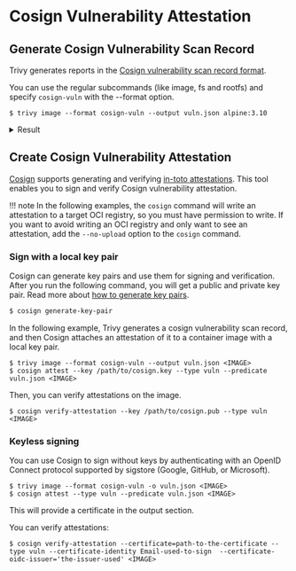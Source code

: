 # Cosign Vulnerability Attestation

## Generate Cosign Vulnerability Scan Record

Trivy generates reports in the [Cosign vulnerability scan record format][vuln-attest-spec].

You can use the regular subcommands (like image, fs and rootfs) and specify `cosign-vuln` with the --format option.

```
$ trivy image --format cosign-vuln --output vuln.json alpine:3.10
```

<details>
<summary>Result</summary>

```json
{
  "invocation": {
    "parameters": null,
    "uri": "",
    "event_id": "",
    "builder.id": ""
  },
  "scanner": {
    "uri": "pkg:github/aquasecurity/trivy@v0.30.1-8-gf9cb8a28",
    "version": "v0.30.1-8-gf9cb8a28",
    "db": {
      "uri": "",
      "version": ""
    },
    "result": {
      "SchemaVersion": 2,
      "CreatedAt": 1629894030,
      "ArtifactName": "alpine:3.10",
      "ArtifactType": "container_image",
      "Metadata": {
        "OS": {
          "Family": "alpine",
          "Name": "3.10.9",
          "EOSL": true
        },
        "ImageID": "sha256:e7b300aee9f9bf3433d32bc9305bfdd22183beb59d933b48d77ab56ba53a197a",
        "DiffIDs": [
          "sha256:9fb3aa2f8b8023a4bebbf92aa567caf88e38e969ada9f0ac12643b2847391635"
        ],
        "RepoTags": [
          "alpine:3.10"
        ],
        "RepoDigests": [
          "alpine@sha256:451eee8bedcb2f029756dc3e9d73bab0e7943c1ac55cff3a4861c52a0fdd3e98"
        ],
        "ImageConfig": {
          "architecture": "amd64",
          "container": "fdb7e80e3339e8d0599282e606c907aa5881ee4c668a68136119e6dfac6ce3a4",
          "created": "2021-04-14T19:20:05.338397761Z",
          "docker_version": "19.03.12",
          "history": [
            {
              "created": "2021-04-14T19:20:04.987219124Z",
              "created_by": "/bin/sh -c #(nop) ADD file:c5377eaa926bf412dd8d4a08b0a1f2399cfd708743533b0aa03b53d14cb4bb4e in / "
            },
            {
              "created": "2021-04-14T19:20:05.338397761Z",
              "created_by": "/bin/sh -c #(nop)  CMD [\"/bin/sh\"]",
              "empty_layer": true
            }
          ],
          "os": "linux",
          "rootfs": {
            "type": "layers",
            "diff_ids": [
              "sha256:9fb3aa2f8b8023a4bebbf92aa567caf88e38e969ada9f0ac12643b2847391635"
            ]
          },
          "config": {
            "Cmd": [
              "/bin/sh"
            ],
            "Env": [
              "PATH=/usr/local/sbin:/usr/local/bin:/usr/sbin:/usr/bin:/sbin:/bin"
            ],
            "Image": "sha256:eb2080c455e94c22ae35b3aef9e078c492a00795412e026e4d6b41ef64bc7dd8"
          }
        }
      },
      "Results": [
        {
          "Target": "alpine:3.10 (alpine 3.10.9)",
          "Class": "os-pkgs",
          "Type": "alpine",
          "Vulnerabilities": [
            {
              "VulnerabilityID": "CVE-2021-36159",
              "PkgName": "apk-tools",
              "InstalledVersion": "2.10.6-r0",
              "FixedVersion": "2.10.7-r0",
              "Layer": {
                "Digest": "sha256:396c31837116ac290458afcb928f68b6cc1c7bdd6963fc72f52f365a2a89c1b5",
                "DiffID": "sha256:9fb3aa2f8b8023a4bebbf92aa567caf88e38e969ada9f0ac12643b2847391635"
              },
              "SeveritySource": "nvd",
              "PrimaryURL": "https://avd.aquasec.com/nvd/cve-2021-36159",
              "DataSource": {
                "ID": "alpine",
                "Name": "Alpine Secdb",
                "URL": "https://secdb.alpinelinux.org/"
              },
              "Description": "libfetch before 2021-07-26, as used in apk-tools, xbps, and other products, mishandles numeric strings for the FTP and HTTP protocols. The FTP passive mode implementation allows an out-of-bounds read because strtol is used to parse the relevant numbers into address bytes. It does not check if the line ends prematurely. If it does, the for-loop condition checks for the '\\0' terminator one byte too late.",
              "Severity": "CRITICAL",
              "CweIDs": [
                "CWE-125"
              ],
              "CVSS": {
                "nvd": {
                  "V2Vector": "AV:N/AC:L/Au:N/C:P/I:N/A:P",
                  "V3Vector": "CVSS:3.1/AV:N/AC:L/PR:N/UI:N/S:U/C:H/I:N/A:H",
                  "V2Score": 6.4,
                  "V3Score": 9.1
                }
              },
              "References": [
                "https://github.com/freebsd/freebsd-src/commits/main/lib/libfetch",
                "https://gitlab.alpinelinux.org/alpine/apk-tools/-/issues/10749",
                "https://lists.apache.org/thread.html/r61db8e7dcb56dc000a5387a88f7a473bacec5ee01b9ff3f55308aacc@%3Cdev.kafka.apache.org%3E",
                "https://lists.apache.org/thread.html/r61db8e7dcb56dc000a5387a88f7a473bacec5ee01b9ff3f55308aacc@%3Cusers.kafka.apache.org%3E",
                "https://lists.apache.org/thread.html/rbf4ce74b0d1fa9810dec50ba3ace0caeea677af7c27a97111c06ccb7@%3Cdev.kafka.apache.org%3E",
                "https://lists.apache.org/thread.html/rbf4ce74b0d1fa9810dec50ba3ace0caeea677af7c27a97111c06ccb7@%3Cusers.kafka.apache.org%3E"
              ],
              "PublishedDate": "2021-08-03T14:15:00Z",
              "LastModifiedDate": "2021-10-18T12:19:00Z"
            }
          ]
        }
      ]
    }
  },
  "metadata": {
    "scanStartedOn": "2022-07-24T17:14:04.864682+09:00",
    "scanFinishedOn": "2022-07-24T17:14:04.864682+09:00"
  }
}
```

</details>

## Create Cosign Vulnerability Attestation

[Cosign](https://github.com/sigstore/cosign) supports generating and verifying [in-toto attestations](https://github.com/in-toto/attestation). This tool enables you to sign and verify Cosign vulnerability attestation.

!!! note
    In the following examples, the `cosign` command will write an attestation to a target OCI registry, so you must have permission to write.
    If you want to avoid writing an OCI registry and only want to see an attestation, add the `--no-upload` option to the `cosign` command.


### Sign with a local key pair

Cosign can generate key pairs and use them for signing and verification. After you run the following command, you will get a public and private key pair. Read more about [how to generate key pairs](https://docs.sigstore.dev/cosign/key-generation).

```bash
$ cosign generate-key-pair
```

In the following example, Trivy generates a cosign vulnerability scan record, and then Cosign attaches an attestation of it to a container image with a local key pair.

```
$ trivy image --format cosign-vuln --output vuln.json <IMAGE>
$ cosign attest --key /path/to/cosign.key --type vuln --predicate vuln.json <IMAGE>
```

Then, you can verify attestations on the image.

```
$ cosign verify-attestation --key /path/to/cosign.pub --type vuln <IMAGE>
```

### Keyless signing

You can use Cosign to sign without keys by authenticating with an OpenID Connect protocol supported by sigstore (Google, GitHub, or Microsoft).

```
$ trivy image --format cosign-vuln -o vuln.json <IMAGE>
$ cosign attest --type vuln --predicate vuln.json <IMAGE>
```
This will provide a certificate in the output section.

You can verify attestations:

```
$ cosign verify-attestation --certificate=path-to-the-certificate --type vuln --certificate-identity Email-used-to-sign  --certificate-oidc-issuer='the-issuer-used' <IMAGE>
```

[vuln-attest-spec]: https://github.com/sigstore/cosign/blob/95b74db89941e8ec85e768f639efd4d948db06cd/specs/COSIGN_VULN_ATTESTATION_SPEC.md